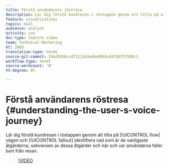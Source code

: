 ```yaml
---
title: Förstå användarens röstresa
description: Lär dig förstå kundresan i röstappen genom att titta på arbetsflödet och dra ut för att identifiera vad som är de vanligaste åtgärderna, sekvensen av dessa åtgärder och när och var användarna faller bort från resan.
feature: visualizations
topics: null
audience: analyst
activity: use
doc-type: feature video
team: Technical Marketing
kt: 2903
translation-type: tm+mt
source-git-commit: 24ad92b0ccdf1112e3ed4a0968cd47db757598c3
workflow-type: tm+mt
source-wordcount: '0'
ht-degree: 0%

---
```



# Förstå användarens röstresa {#understanding-the-user-s-voice-journey}

Lär dig förstå kundresan i röstappen genom att titta på [!UICONTROL flow] vägen och [!UICONTROL fallout] identifiera vad som är de vanligaste åtgärderna, sekvensen av dessa åtgärder och när och var användarna faller bort från resan.

>[!VIDEO](https://video.tv.adobe.com/v/27226/?quality=12)
